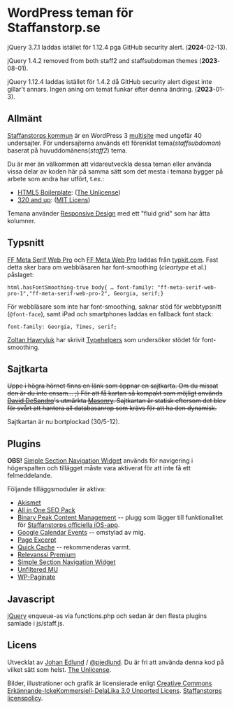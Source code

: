 # WordPress teman för Staffanstorp.se

jQuery 3.7.1 laddas istället för 1.12.4 pga GitHub security alert. (**2024**-02-13).

jQuery 1.4.2 removed from both staff2 and staffsubdoman themes (**2023**-08-01).

jQuery 1.12.4 laddas istället för 1.4.2 då GitHub security alert digest inte gillar't annars. Ingen aning om temat funkar efter denna ändring. (**2023**-01-3).

## Allmänt

[Staffanstorps kommun](http://staffanstorp.se) är en WordPress 3 [multisite](http://codex.wordpress.org/Create_A_Network) med ungefär 40 undersajter. För undersajterna används ett förenklat tema(_staffsubdoman_) baserat på huvuddomänens(_staff2_) tema.

Du är mer än välkommen att vidareutveckla dessa teman eller använda vissa delar av koden här på samma sätt som det mesta i temana bygger på arbete som andra har utfört, t.ex.:

- [HTML5 Boilerplate](http://html5boilerplate.com/): ([The Unlicense](http://unlicense.org/))
- [320 and up](http://stuffandnonsense.co.uk/projects/320andup/):
  ([MIT Licens](http://creativecommons.org/licenses/MIT/))

Temana använder [Responsive Design](http://www.alistapart.com/articles/responsive-web-design/) med ett "fluid grid" som har åtta kolumner.

## Typsnitt

[FF Meta Serif Web Pro](https://typekit.com/fonts/ff-meta-serif-web-pro) och [FF Meta Web Pro](https://typekit.com/fonts/ff-meta-web-pro) laddas från [typkit.com](http://typekit.com). Fast detta sker bara om webbläsaren har font-smoothing (_cleartype_ et al.) påslaget:

    html.hasFontSmoothing-true body{ … font-family: "ff-meta-serif-web-pro-1","ff-meta-serif-web-pro-2", Georgia, serif;}

För webbläsare som inte har font-smoothing, saknar stöd för webbtypsnitt (`@font-face`), samt iPad och smartphones laddas en fallback font stack:

    font-family: Georgia, Times, serif;

[Zoltan Hawryluk](http://www.useragentman.com/blog/) har skrivit [Typehelpers](http://www.useragentman.com/blog/2009/11/29/how-to-detect-font-smoothing-using-javascript/) som undersöker stödet för font-smoothing.

## Sajtkarta

<del>Uppe i högra hörnet finns en länk som öppnar en sajtkarta. Om du missat den är du inte ensam… ;) För att få kartan så kompakt som möjligt används [David DeSandro](http://desandro.com)'s utmärkta [Masonry](http://masonry.desandro.com/). Sajtkartan är statisk eftersom det blev för svårt att hantera all databasanrop som krävs för att ha den dynamisk.</del>

Sajtkartan är nu bortplockad (30/5-12).

## Plugins

**OBS!** [Simple Section Navigation Widget](http://www.cmurrayconsulting.com/software/wordpress-simple-section-navigation/) används för navigering i högerspalten och tillägget måste vara aktiverat för att inte få ett felmeddelande.

Följande tilläggsmoduler är aktiva:

- [Akismet](http://akismet.com/)
- [All in One SEO Pack](http://semperfiwebdesign.com/)
- [Binary Peak Content Management](http://binarypeak.se/) -- plugg som lägger till funktionalitet för [Staffanstorps officiella iOS-app](http://itunes.apple.com/tw/app/staffanstorp/id478960853?mt=8).
- [Google Calendar Events](http://www.rhanney.co.uk/plugins/google-calendar-events) -- omstylad av mig.
- [Page Excerpt](http://dennishoppe.de/wordpress-plugins/page-excerpt)
- [Quick Cache](http://www.primothemes.com/post/product/quick-cache-plugin-for-wordpress/) -- rekommenderas varmt.
- [Relevanssi Premium](http://www.relevanssi.com/)
- [Simple Section Navigation Widget](http://www.cmurrayconsulting.com/software/wordpress-simple-section-navigation/)
- [Unfiltered MU](http://wordpress.org/extend/plugins/unfiltered-mu/)
- [WP-Paginate](http://www.ericmmartin.com/projects/wp-paginate/)

## Javascript

[jQuery](http://jquery.com) enqueue-as via functions.php och sedan är den flesta plugins samlade i js/staff.js.

## Licens

Utvecklat av [Johan Edlund](http://edlunddesign.com/) / [@pjedlund](http://twitter.com/pjedlund/). Du är fri att använda denna kod på vilket sätt som helst. [The Unlicense](http://unlicense.org/).

Bilder, illustrationer och grafik är licensierade enligt [Creative Commons Erkännande-IckeKommersiell-DelaLika 3.0 Unported Licens](http://creativecommons.org/licenses/by-nc-sa/3.0/). [Staffanstorps licenspolicy](http://staffanstorp.se/om-webbplatsen/licens/).
